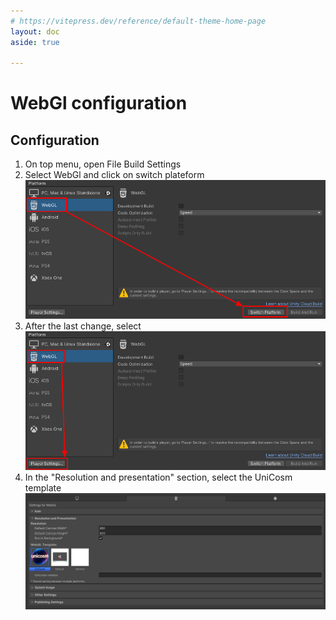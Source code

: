 ```yaml
---
# https://vitepress.dev/reference/default-theme-home-page
layout: doc
aside: true
 
---
```


# WebGl configuration

## Configuration

1. On top menu, open File <Badge type="info" text="->" /> Build Settings
2. Select WebGl and click on switch plateform
![An image](img/advanceduse2.png)  
3. After the last change, select <Badge type="info" text="Player settings" />
![An image](img/advanceduse3.png) 
4. In the "Resolution and presentation" section, select the UniCosm template
![An image](img/advanceduse4.png)  

 